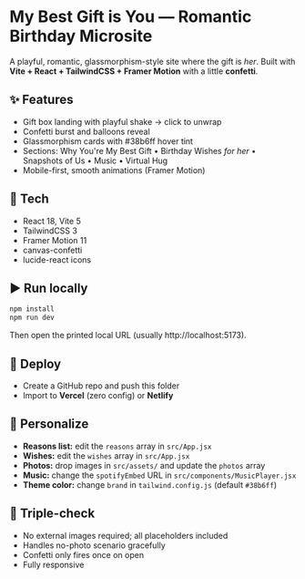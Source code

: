 # My Best Gift is You — Romantic Birthday Microsite

A playful, romantic, glassmorphism-style site where the gift is *her*. Built with **Vite + React + TailwindCSS + Framer Motion** with a little **confetti**.

## ✨ Features
- Gift box landing with playful shake → click to unwrap
- Confetti burst and balloons reveal
- Glassmorphism cards with #38b6ff hover tint
- Sections: Why You're My Best Gift • Birthday Wishes *for her* • Snapshots of Us • Music • Virtual Hug
- Mobile-first, smooth animations (Framer Motion)

## 🧰 Tech
- React 18, Vite 5
- TailwindCSS 3
- Framer Motion 11
- canvas-confetti
- lucide-react icons

## ▶️ Run locally
```bash
npm install
npm run dev
```
Then open the printed local URL (usually http://localhost:5173).

## 🚀 Deploy
- Create a GitHub repo and push this folder
- Import to **Vercel** (zero config) or **Netlify**

## 🎯 Personalize
- **Reasons list:** edit the `reasons` array in `src/App.jsx`
- **Wishes:** edit the `wishes` array in `src/App.jsx`
- **Photos:** drop images in `src/assets/` and update the `photos` array
- **Music:** change the `spotifyEmbed` URL in `src/components/MusicPlayer.jsx`
- **Theme color:** change `brand` in `tailwind.config.js` (default `#38b6ff`)

## 🧪 Triple-check
- No external images required; all placeholders included
- Handles no-photo scenario gracefully
- Confetti only fires once on open
- Fully responsive